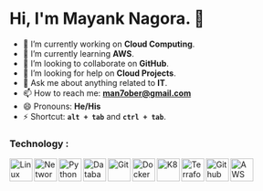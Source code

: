 # Hi, I'm Mayank Nagora. 👋

- 🔭 I’m currently working on <strong>Cloud Computing</strong>.
- 🌱 I’m currently learning <strong>AWS</strong>.
- 👯 I’m looking to collaborate on <strong>GitHub</strong>.
- 🤔 I’m looking for help on <strong>Cloud Projects</strong>.
- 💬 Ask me about anything related to <strong>IT</strong>.
- 📫 How to reach me: <strong>[man7ober@gmail.com](mailto:man7ober@gmail.com)</strong>
- 😄 Pronouns: <strong>He/His</strong>
- ⚡ Shortcut: <code><strong>alt + tab</strong></code> and <code><strong>ctrl + tab</strong></code>.

### Technology :
<span><img align="left" alt="Linux" width="40px" src="https://cdn-icons-png.freepik.com/512/15465/15465695.png?ga=GA1.1.482715163.1719123291" />
<img align="left" alt="Network Security" width="40px" src="https://icons.veryicon.com/png/o/business/cloud-server-cvm-icon/network-security.png" />
<img align="left" alt="Python" width="40px" src="https://cdn-icons-png.flaticon.com/512/5968/5968350.png" />
<img align="left" alt="Database" width="40px" src="https://cdn-icons-png.flaticon.com/512/6713/6713079.png" />
<img align="left" alt="Git" width="40px" src="https://icon.icepanel.io/Technology/svg/Git.svg" />
<img align="left" alt="Docker" width="40px" src="https://cdn3.iconfinder.com/data/icons/logos-and-brands-adobe/512/97_Docker-1024.png" />
<img align="left" alt="K8" width="40px" src="https://cdn2.iconfinder.com/data/icons/mixd/512/16_kubernetes-1024.png" />
<img align="left" alt="Terraform" width="40px" src="https://icon.icepanel.io/Technology/svg/HashiCorp-Terraform.svg" />
<img align="left" alt="Github Actions" width="40px" src="https://icon.icepanel.io/Technology/svg/GitHub-Actions.svg" />
<img align="left" alt="AWS" width="40px" src="https://img.icons8.com/?size=100&id=33039&format=png&color=000000" /></span>
